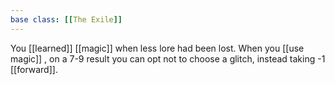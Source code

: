 ```yaml
---
base class: [[The Exile]]
---
```

 You [[learned]] [[magic]] when less lore had been lost. When you [[use magic]] , on a 7-9 result you can opt not to choose a glitch, instead taking -1 [[forward]]. 